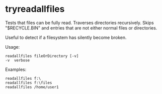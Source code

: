 tryreadallfiles
====================

Tests that files can be fully read. Traverses directories recursively. Skips "$RECYCLE.BIN" and entries that are not either normal files or directories.

Useful to detect if a filesystem has silently become broken.

Usage:
```
readallfiles fileOrDirectory [-v]
-v  verbose
```
Examples:
```
readallfiles f:\
readallfiles f:\files
readallfiles /home/user1
```
